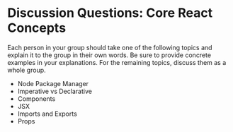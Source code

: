 # Discussion Questions: Core React Concepts

Each person in your group should take one of the following topics and explain it to the group in their own words. Be sure to provide concrete examples in your explanations. For the remaining topics, discuss them as a whole group.

- Node Package Manager
- Imperative vs Declarative
- Components
- JSX
- Imports and Exports
- Props

